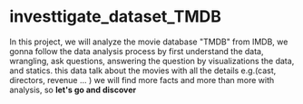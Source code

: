 # investtigate_dataset_TMDB
In this project, we will analyze the movie database "TMDB" from IMDB, we gonna follow the data analysis process by first understand the data, wrangling, ask questions, answering the question by visualizations the data, and statics. this data talk about the movies with all the details e.g.(cast, directors, revenue ... ) we will find more facts and more than more with analysis, so **let's go and discover**
